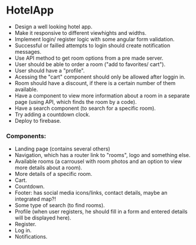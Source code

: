 # HotelApp

* Design a well looking hotel app.
* Make it responsive to different viewhights and widths.
* Implement login/ register logic with some angular form validation.
* Successful or failled attempts to login should create notification messages.
* Use API method to get room options from a pre made server.
* User should be able to order a room ("add to favorites/ cart").
* User should have a "profile". 
* Acessing the "cart" component should only be allowed after loggin in.
* Room should have a discount, if there is a certain number of them available.
* Have a component to view more information about a room in a separate page (using API, which finds the room by a code).
* Have a search component (to search for a specific room).
* Try adding a countdown clock.
* Deploy to firebase.

### Components: ###
 
 * Landing page (contains several others)
 * Navigation, which has a router link to "rooms", logo and something else.
 * Available rooms (a carrousel with room photos and an option to view more details about a room).
 * More details of a specific room.
 * Cart.
 * Countdown.
 * Footer: has social media icons/links, contact details, maybe an integrated map?!
 * Some type of search (to find rooms).
 * Profile (when user registers, he should fill in a form and entered details will be displayed here).
 * Register.
 * Log in.
* Notifications.